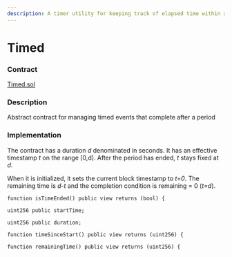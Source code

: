 ```yaml
---
description: A timer utility for keeping track of elapsed time within a window
---
```


# Timed

### Contract

[Timed.sol](https://github.com/fei-protocol/fei-protocol-core/blob/master/contracts/utils/Timed.sol)

### Description

Abstract contract for managing timed events that complete after a period

### Implementation

The contract has a duration _d_ denominated in seconds. It has an effective timestamp _t_ on the range \[0,d\]. After the period has ended, _t_ stays fixed at _d_.

When it is initialized, it sets the current block timestamp to _t=0_. The remaining time is _d-t_ and the completion condition is remaining = 0 \(_t=d_\).





```text
function isTimeEnded() public view returns (bool) {
```

```text
uint256 public startTime;
```

```text
uint256 public duration;
```

```text
function timeSinceStart() public view returns (uint256) {
```

```text
function remainingTime() public view returns (uint256) {
```



